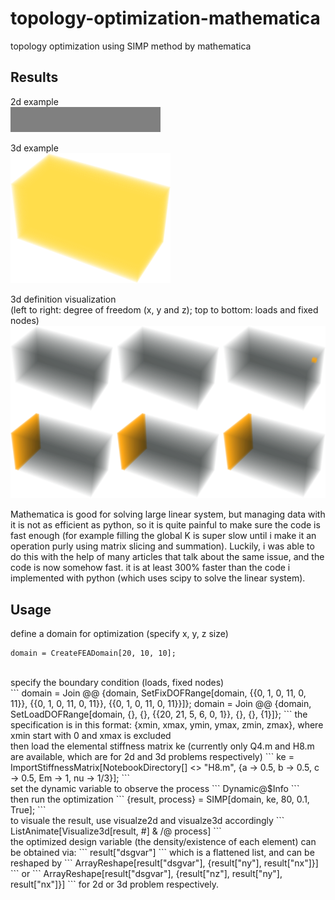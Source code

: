 # topology-optimization-mathematica
topology optimization using SIMP method by mathematica

## Results

2d example<br>
![alt text](https://github.com/guozifeng91/topology-optimization-mathematica/blob/master/2d.gif)

3d example<br>
![alt text](https://github.com/guozifeng91/topology-optimization-mathematica/blob/master/3d.gif)

3d definition visualization<br>
(left to right: degree of freedom (x, y and z); top to bottom: loads and fixed nodes)<br>
![alt text](https://github.com/guozifeng91/topology-optimization-mathematica/blob/master/3d%20definition.png)

Mathematica is good for solving large linear system, but managing data with it is not as efficient as python,
so it is quite painful to make sure the code is fast enough 
(for example filling the global K is super slow until i make it an operation purly using matrix slicing and summation).
Luckily, i was able to do this with the help of many articles that talk about the same issue, and the code is now somehow fast.
it is at least 300% faster than the code i implemented with python (which uses scipy to solve the linear system).

## Usage
define a domain for optimization (specify x, y, z size)

```
domain = CreateFEADomain[20, 10, 10];
```
<br>
specify the boundary condition (loads, fixed nodes)<br>
```
domain = Join @@ {domain, SetFixDOFRange[domain, {{0, 1, 0, 11, 0, 11}}, {{0, 1, 0, 11, 0, 11}}, {{0, 1, 0, 11, 0, 11}}]};
domain = Join @@ {domain, SetLoadDOFRange[domain, {}, {}, {{20, 21, 5, 6, 0, 1}}, {}, {}, {1}]};
```
the specification is in this format: {xmin, xmax, ymin, ymax, zmin, zmax}, where xmin start with 0 and xmax is excluded
<br>
then load the elemental stiffness matrix ke (currently only Q4.m and H8.m are available, which are for 2d and 3d problems respectively)
```
ke = ImportStiffnessMatrix[NotebookDirectory[] <> "H8.m", {a -> 0.5, b -> 0.5, c -> 0.5, Em -> 1, nu -> 1/3}];
```
<br>
set the dynamic variable to observe the process
```
Dynamic@$Info
```
<br>
then run the optimization
```
{result, process} = SIMP[domain, ke, 80, 0.1, True];
```
<br>
to visuale the result, use visualze2d and visualze3d accordingly
```
ListAnimate[Visualize3d[result, #] & /@ process]
```
<br>
the optimized design variable (the density/existence of each element) can be obtained via:
```
result["dsgvar"]
```
which is a flattened list, and can be reshaped by
```
ArrayReshape[result["dsgvar"], {result["ny"], result["nx"]}]
```
or
```
ArrayReshape[result["dsgvar"], {result["nz"], result["ny"], result["nx"]}]
```
for 2d or 3d problem respectively.
